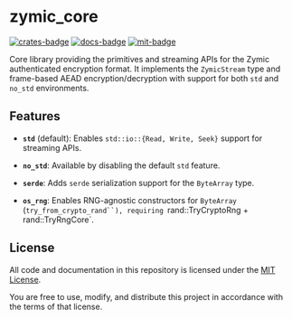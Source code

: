 # zymic_core

[![crates-badge][crates-badge]][crates-url]
[![docs-badge][docs-badge]][docs-url]
[![mit-badge][mit-badge]][mit-url]

[crates-badge]: https://img.shields.io/crates/v/zymic_core
[crates-url]: https://crates.io/crates/zymic_core
[docs-badge]: https://docs.rs/zymic_core/badge.svg
[docs-url]: https://docs.rs/zymic_core
[mit-badge]: https://img.shields.io/badge/license-MIT-blue.svg
[mit-url]: https://github.com/dpottavio/zymic/blob/main/LICENSE

Core library providing the primitives and streaming APIs for the Zymic
authenticated encryption format. It implements the `ZymicStream` type
and frame-based AEAD encryption/decryption with support for both `std`
and `no_std` environments.

## Features

- **`std`** (default): Enables `std::io::{Read, Write, Seek}` support
  for streaming APIs.

- **`no_std`**: Available by disabling the default `std` feature.

- **`serde`**: Adds `serde` serialization support for the `ByteArray`
  type.

- **`os_rng`**: Enables RNG-agnostic constructors for `ByteArray`
  (`try_from_crypto_rand``), requiring `rand::TryCryptoRng +
  rand::TryRngCore`.

## License

All code and documentation in this repository is licensed under the
[MIT License](https://opensource.org/license/MIT).

You are free to use, modify, and distribute this project in accordance
with the terms of that license.
